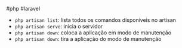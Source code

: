 #php #laravel

- `php artisan list`: lista todos os comandos disponíveis no artisan  
- `php artisan serve`: inicia o servidor  
- `php artisan down`: coloca a aplicação em modo de manutenção  
- `php artisan down`: tira a aplicação do modo de manutenção  
